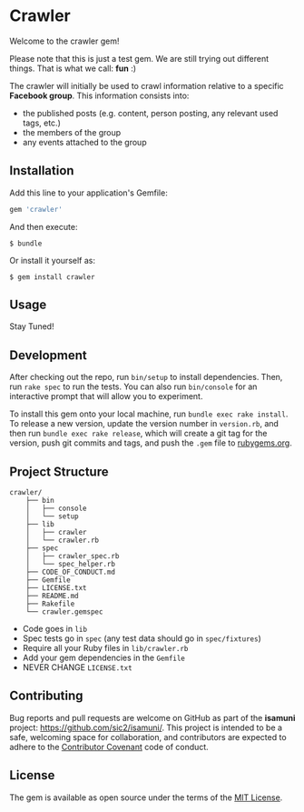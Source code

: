 # Crawler

Welcome to the crawler gem! 

Please note that this is just a test gem. We are still trying out different things. That is what we call: **fun** :)

The crawler will initially be used to crawl information relative to a specific **Facebook group**. This information consists into:
- the published posts (e.g. content, person posting, any relevant used tags, etc.)
- the members of the group
- any events attached to the group


## Installation

Add this line to your application's Gemfile:

```ruby
gem 'crawler'
```

And then execute:

    $ bundle

Or install it yourself as:

    $ gem install crawler

## Usage

Stay Tuned!

## Development

After checking out the repo, run `bin/setup` to install dependencies. Then, run `rake spec` to run the tests. You can also run `bin/console` for an interactive prompt that will allow you to experiment.

To install this gem onto your local machine, run `bundle exec rake install`. To release a new version, update the version number in `version.rb`, and then run `bundle exec rake release`, which will create a git tag for the version, push git commits and tags, and push the `.gem` file to [rubygems.org](https://rubygems.org).

## Project Structure

```
crawler/
    ├── bin
    │   ├── console
    │   └── setup
    ├── lib
    │   ├── crawler
    │   └── crawler.rb
    ├── spec
    │   ├── crawler_spec.rb
    │   └── spec_helper.rb
    ├── CODE_OF_CONDUCT.md
    ├── Gemfile
    ├── LICENSE.txt
    ├── README.md
    ├── Rakefile
    └── crawler.gemspec
```

* Code goes in `lib`
* Spec tests go in `spec` (any test data should go in `spec/fixtures`)
* Require all your Ruby files in `lib/crawler.rb`
* Add your gem dependencies in the `Gemfile`
* NEVER CHANGE `LICENSE.txt`

## Contributing

Bug reports and pull requests are welcome on GitHub as part of the **isamuni** project: https://github.com/sic2/isamuni/. This project is intended to be a safe, welcoming space for collaboration, and contributors are expected to adhere to the [Contributor Covenant](http://contributor-covenant.org) code of conduct.


## License

The gem is available as open source under the terms of the [MIT License](http://opensource.org/licenses/MIT).

